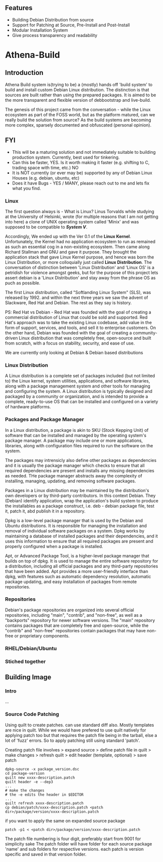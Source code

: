 ## Features
- Building Debian Distribution from source
- Support for Patching at Source, Pre-Install and Post-Install
- Modular Installation System
- Give process transparency and readability

# Athena-Build

## Introduction
Athena Build system is(trying to be) a (mostly) hands off 'build system' to build and install custom Debian Linux distribution. The distinction is that  sources are built rather than using the prepared packages. It is aimed to be the more transparent and flexible version of debbootstrap and live-build.

The genesis of this project came from the conversation - while the Linux ecosystem as part of the FOSS world, but as the platform matured, can we really build the solution from source? As the build systems are becoming more complex, sparsely documented and obfuscated (personal opinion).

## FYI
 - This will be a maturing solution and not immediately suitable to building production system. Currently, best used for tinkering.
 - Can this be faster, YES. Is it worth making it faster (e.g. shifting to C, trading space with time, etc.) NO
 - It is NOT currently (or ever may be) supported by any of Debian Linux Houses (e.g. debian, ubuntu, etc)
 - Does it have Bugs - YES / MANY, please reach out to me and lets fix what you find.

### Linux
The first question always is - What is Linux?  Linus Torvalds while studying at the University of Helsinki, wrote (for multiple reasons that I am not getting into here) a clone of UNIX operating system called 'Minix' and was supposed to be compatible to ***System V***. 

Accordingly, We ended up with the Ver 0.1 of the **Linux Kernel**. Unfortunately, the Kernel had no application ecosystem to run as remained as such an essential cog in a non-existing ecosystem. Then came along Richard Stallman and GNU and gave it purpose. They brought the application stack that gave Linux Kernel purpose, and hence was born the Linux Distribution, or more colloquially just called **Linux Distribution**. The conversation of distinction between 'Linux Distribution' and 'Linux OS' is a petridish for violence amongst geeks, but for the purpose of this project lets assert debian is a 'Linux Distribution' and stay away from the phrase OS as puch as possible.

The first Linux distribution, called "Softlanding Linux System" (SLS), was released by 1992. and within the next three years we saw the advent of Slackware, Red Hat and Debian. The rest as they say is history.

PS: Red Hat vs Debian - Red Hat was founded with the goal of creating a commercial distribution of Linux that could be sold and supported. Red Hat's approach was to take the existing Linux codebase, add value in the form of support, services, and tools, and sell it to enterprise customers. On the other hand, Debian was founded  with the goal of creating a community-driven Linux distribution that was completely free, open-source and built from scratch, with a focus on stability, security, and ease of use. 

We are currently only looking at Debian & Debian based distributions

### Linux Distribution
A Linux distribution is a complete set of packages included (but not limited to) the Linux kernel, system utilities, applications, and software libraries, along with a package management system and other tools for managing and configuring the system. A Linux distribution is typically designed and packaged by a community or organization, and is intended to provide a complete, ready-to-use OS that can be installed and configured on a variety of hardware platforms.

### Packages and Package Manager
In a Linux distribution, a package is akin to SKU (Stock Kepping Unit) of software that can be installed and managed by the operating system's package manager. A package may include one or more applications, libraries, along with configuration files required to run the software on the system. 

The packages may intrensicly also define other packages as dependencies and it is usually the package manager which checks to ensure that all required dependencies are present and installs any missing dependencies as needed. THe package manager abstracts away the complexity of installing, managing, updating, and removing software packages.

Packages in a Linux distribution may be maintained by the distribution's own developers or by third-party contributors. In this context Debian. They (Debian) identify application, wrap the application's build system to produce the installables as a package construct, i.e. deb - debian package file, test it, patch it, abd publish it in a repository.

Dpkg is a low-level package manager that is used by the Debian and Ubuntu distributions. It is responsible for managing the installation and removal of individual software packages on a system. Dpkg works by maintaining a database of installed packages and their dependencies, and it uses this information to ensure that all required packages are present and properly configured when a package is installed.

Apt, or Advanced Package Tool, is a higher-level package manager that builds on top of dpkg. It is used to manage the entire software repository for a distribution, including all official packages and any third-party repositories that have been added. Apt provides a more user-friendly interface than dpkg, with features such as automatic dependency resolution, automatic package updating, and easy installation of packages from remote repositories.

### Repositories

Debian's package repositories are organized into several official repositories, including "main", "contrib", and "non-free", as well as a "backports" repository for newer software versions. The "main" repository contains packages that are completely free and open-source, while the "contrib" and "non-free" repositories contain packages that may have non-free or proprietary components. 



### RHEL/Debian/Ubuntu

### Stiched together


## Building Image

### Intro

...

### Source Code Patching
Using quilt to create patches. can use standard diff also. Mostly templates are nice in quilt. While we would have prefered to use quilt natively for applying patch too but that requires the patch file being in the tarball, else a lot of 'fuzz' errors. So to apply patching still using standard 'patch'.

Creating patch file involves > expand source > define patch file in quilt > make changes > refresh quilt > edit header (template, optional) > save patch
```
dpkg-source -x package_version.dsc
cd package-version
quilt new xxxx-description.patch
quilt header -e --dep3 
...
# make the changes
# the -e edits the header in $EDITOR
...
quilt refresh xxxx-description.patch
cp debian/patch/xxxx-description.patch <patch dir>/package/version/xxxx-description.patch
```

if you want to apply the same on expanded source package
```
patch -p1 < <patch dir>/package/version/xxxx-description.patch
```

The patch file numbering is four digit, preferably start from 9001 for simplicity sake
The patch folder will have folder for each source package 'name' and sub folders for respective versions. each patch is version specific and saved in that version folder.

